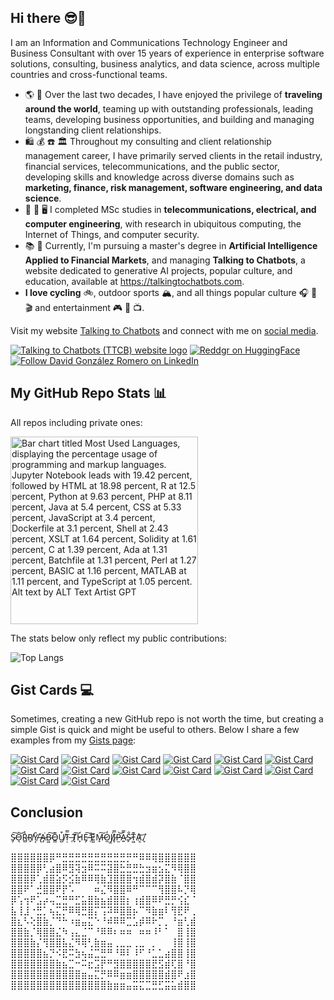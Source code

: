 ## Hi there 😎🤖
<!--
**reddgr/reddgr** is a ✨ _special_ ✨ repository because its `README.md` (this file) appears on your GitHub profile.

Here are some ideas to get you started:

- 🔭 I’m currently working on ...
- 🌱 I’m currently learning ...
- 👯 I’m looking to collaborate on ...
- 🤔 I’m looking for help with ...
- 💬 Ask me about ...
- 📫 How to reach me: ...
- 😄 Pronouns: ...
- ⚡ Fun fact: ...
-->

I am an Information and Communications Technology Engineer and Business Consultant with over 15 years of experience in enterprise software solutions, consulting, business analytics, and data science, across multiple countries and cross-functional teams.

- 🌎 🤝 Over the last two decades, I have enjoyed the privilege of **traveling around the world**, teaming up with outstanding professionals, leading teams, developing business opportunities, and building and managing longstanding client relationships. 
- 🛍️ 💰 ☎️ 🏛️ Throughout my consulting and client relationship management career, I have primarily served clients in the retail industry, financial services, telecommunications, and the public sector, developing skills and knowledge across diverse domains such as **marketing, finance, risk management, software engineering, and data science**.
- 📡 🔌 🖥️ I completed MSc studies in **telecommunications, electrical, and computer engineering**, with research in ubiquitous computing, the Internet of Things, and computer security.
- 📚 🤖 Currently, I'm pursuing a master's degree in **Artificial Intelligence Applied to Financial Markets**, and managing **Talking to Chatbots**, a website dedicated to generative AI projects, popular culture, and education, available at https://talkingtochatbots.com.
- **I love cycling** 🚲, outdoor sports 🏔️, and all things popular culture 🎧 📖 🎬 and entertainment 🎮 🎫 📺.

Visit my website [Talking to Chatbots](https://talkingtochatbots.com/) and connect with me on [social media](https://talkingtochatbots.com/social).


[![Talking to Chatbots (TTCB) website logo](https://talkingtochatbots.com/wp-content/uploads/2024/10/TTCB-logo-talking-to-chatbots-blog-v11.png)](https://talkingtochatbots.com)
[![Reddgr on HuggingFace](https://talkingtochatbots.com/wp-content/uploads/2024/02/hf-logo-100x100.png)](https://huggingface.co/reddgr)
<br>
<a href="https://www.linkedin.com/comm/mynetwork/discovery-see-all?usecase=PEOPLE_FOLLOWS&followMember=davidgonzalezromero" target="_blank"><img src="https://img.shields.io/badge/LinkedIn-%230077B5.svg?&style=flat-square&logo=linkedin&logoColor=white" alt="Follow David González Romero on LinkedIn"></a>

## My GitHub Repo Stats 📊 

All repos including private ones:

<img src="https://talkingtochatbots.com/wp-content/uploads/2025/01/gh-readme-stats_0.png" alt="Bar chart titled Most Used Languages, displaying the percentage usage of programming and markup languages. Jupyter Notebook leads with 19.42 percent, followed by HTML at 18.98 percent, R at 12.5 percent, Python at 9.63 percent, PHP at 8.11 percent, Java at 5.4 percent, CSS at 5.33 percent, JavaScript at 3.4 percent, Dockerfile at 3.1 percent, Shell at 2.43 percent, XSLT at 1.64 percent, Solidity at 1.61 percent, C at 1.39 percent, Ada at 1.31 percent, Batchfile at 1.31 percent, Perl at 1.27 percent, BASIC at 1.16 percent, MATLAB at 1.11 percent, and TypeScript at 1.05 percent. Alt text by ALT Text Artist GPT" width="300"/>

<!--
Commenting the Vercel app embed and replacing the output with a static image not to exceed GitHub API limits:
![Top Langs](https://github-readme-stats-phi-ashy-34.vercel.app/api/top-langs/?username=reddgr&theme=tokyonight&&langs_count=20&size_weight=0.1&count_weight=0.9)
-->

The stats below only reflect my public contributions:<br>

![Top Langs](https://github-readme-stats.vercel.app/api/top-langs/?username=reddgr&theme=tokyonight&&langs_count=7&size_weight=0.1&count_weight=0.9)

## Gist Cards 💻

Sometimes, creating a new GitHub repo is not worth the time, but creating a simple Gist is quick and might be useful to others. Below I share a few examples from my [Gists page](https://gist.github.com/reddgr):

[![Gist Card](https://github-readme-stats.vercel.app/api/gist?id=8b1cada2380bcbfbf9c6d6a570906808\&show_owner=true)](https://gist.github.com/reddgr/8b1cada2380bcbfbf9c6d6a570906808)
[![Gist Card](https://github-readme-stats.vercel.app/api/gist?id=2be4d158e7568f4788138e038ca7cb51\&show_owner=true)](https://gist.github.com/reddgr/2be4d158e7568f4788138e038ca7cb51)
[![Gist Card](https://github-readme-stats.vercel.app/api/gist?id=42ae932aff507cca6cd9ccc59a77f73d\&show_owner=true)](https://gist.github.com/reddgr/42ae932aff507cca6cd9ccc59a77f73d)
[![Gist Card](https://github-readme-stats.vercel.app/api/gist?id=65b714e7b9738b20dba3ccc225c57c24\&show_owner=true)](https://gist.github.com/reddgr/65b714e7b9738b20dba3ccc225c57c24)
[![Gist Card](https://github-readme-stats.vercel.app/api/gist?id=b26dbc95d481a3db58f532b9808000fe\&show_owner=true)](https://gist.github.com/reddgr/b26dbc95d481a3db58f532b9808000fe)
[![Gist Card](https://github-readme-stats.vercel.app/api/gist?id=b6ba43972ab34256318ad6bad038f98f\&show_owner=true)](https://gist.github.com/reddgr/b6ba43972ab34256318ad6bad038f98f)
[![Gist Card](https://github-readme-stats.vercel.app/api/gist?id=6f9f785c79d14c2672e561f9064f7dfb\&show_owner=true)](https://gist.github.com/reddgr/6f9f785c79d14c2672e561f9064f7dfb)
[![Gist Card](https://github-readme-stats.vercel.app/api/gist?id=545d6a378d5fcaf9bca050014f0ce0d1\&show_owner=true)](https://gist.github.com/reddgr/545d6a378d5fcaf9bca050014f0ce0d1)
[![Gist Card](https://github-readme-stats.vercel.app/api/gist?id=20c2e3ea205d1fedfdc8be94dc5c1237\&show_owner=true)](https://gist.github.com/reddgr/20c2e3ea205d1fedfdc8be94dc5c1237)
[![Gist Card](https://github-readme-stats.vercel.app/api/gist?id=00ae2a3ab8eed7b7a330b0af2131ec70\&show_owner=true)](https://gist.github.com/reddgr/00ae2a3ab8eed7b7a330b0af2131ec70)
[![Gist Card](https://github-readme-stats.vercel.app/api/gist?id=63892a261f679dc754adca52844b5daf\&show_owner=true)](https://gist.github.com/reddgr/63892a261f679dc754adca52844b5daf)
[![Gist Card](https://github-readme-stats.vercel.app/api/gist?id=355252507defd7cca0cbf986a4c94608\&show_owner=true)](https://gist.github.com/reddgr/355252507defd7cca0cbf986a4c94608)
[![Gist Card](https://github-readme-stats.vercel.app/api/gist?id=ea334a1a3296cb9c858bb9c96c4bc7b6\&show_owner=true)](https://gist.github.com/reddgr/ea334a1a3296cb9c858bb9c96c4bc7b6)
[![Gist Card](https://github-readme-stats.vercel.app/api/gist?id=fca817e1fa208f066404ef4b7366725f\&show_owner=true)](https://gist.github.com/reddgr/fca817e1fa208f066404ef4b7366725f)

## Conclusion

S̴̡͠O̵͉͝R̷̻̾R̸̙̕Y̸͔̑ ̶̢̽A̷̡͘B̴͖͠O̵͇͊U̸̺͒Ț̷̿ ̶̜͘T̸̞͠H̷̙͑E̷̡͠ ̵̜̕E̷͍͛M̶̙͠O̷̼̓J̸̫͘I̷̢̿P̵̫͝A̷͍̿S̴̙̐T̵͖͊A̷͔͝.̸̞͘

⣿⣿⣿⣿⣿⣿⡿⠛⣛⣛⣛⣛⣛⣛⣛⣛⣛⣛⡛⠛⠿⠿⢿⣿⣿⣿⣿⣿⣿
⣿⣿⣿⣿⡿⢃⣴⣿⠿⣻⢽⣲⠿⠭⠭⣽⣿⣓⣛⣛⣓⣲⣶⣢⣍⠻⢿⣿⣿
⣿⣿⣿⡿⢁⣾⣿⣵⡫⣪⣷⠿⠿⢿⣷⣹⣿⣿⣿⢲⣾⣿⣾⡽⣿⣷⠈⣿⣿
⣿⣿⠟⠁⣚⣿⣿⠟⡟⠡⠀⠀⠀⠶⣌⠻⣿⣿⠿⠛⠉⠉⠉⢻⣿⣿⠧⡙⢿
⡿⢡⢲⠟⣡⡴⢤⣉⣛⠛⣋⣥⣿⣷⣦⣾⣿⣿⡆⢰⣾⣿⠿⠟⣛⡛⢪⣎⠈
⣧⢸⣸⠐⣛⡁⢦⣍⡛⠿⢿⣛⣿⡍⢩⠽⠿⣿⣿⡦⠉⠻⣷⣶⠇⢻⣟⠟⢀
⣿⣆⠣⢕⣿⣷⡈⠙⠓⠰⣶⣤⣍⠑⠘⠾⠿⠿⣉⣡⡾⠿⠗⡉⡀⠘⣶⢃⣾
⣿⣿⣷⡈⢿⣿⣿⣌⠳⢠⣄⣈⠉⠘⠿⠿⠆⠶⠶⠀⠶⠶⠸⠃⠁⠀⣿⢸⣿
⣿⣿⣿⣷⡌⢻⣿⣿⣧⣌⠻⢿⢃⣷⣶⣤⢀⣀⣀⢀⣀⠀⡀⠀⠀⢸⣿⢸⣿
⣿⣿⣿⣿⣿⣦⡙⠪⣟⠭⣳⢦⣬⣉⣛⠛⠘⠿⠇⠸⠋⠘⣁⣁⣴⣿⣿⢸⣿
⣿⣿⣿⣿⣿⣿⣿⣷⣦⣉⠒⠭⣖⣩⡟⠛⣻⣿⣿⣿⣿⣿⣟⣫⣾⢏⣿⠘⣿
⣿⣿⣿⣿⣿⣿⣿⣿⣿⣿⣿⣶⣤⣍⡛⠿⠿⣶⣶⣿⣿⣿⣿⣿⣾⣿⠟⣰⣿
⣿⣿⣿⣿⣿⣿⣿⣿⣿⣿⣿⣿⣿⣿⣿⣷⣶⣶⣤⣭⣍⣉⣛⣋⣭⣥⣾⣿⣿
